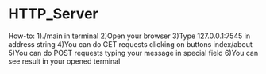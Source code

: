 # HTTP_Server
How-to:
1)./main in terminal
2)Open your browser
3)Type 127.0.0.1:7545 in address string
4)You can do GET requests clicking on buttons index/about
5)You can do POST requests typing your message in special field
6)You can see result in your opened terminal
